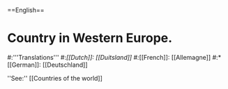 ==English==

# Country in Western Europe.
#:'''Translations'''
#:*[[Dutch]]: [[Duitsland]]
#:*[[French]]: [[Allemagne]]
#:*[[German]]: [[Deutschland]]

''See:'' [[Countries of the world]]